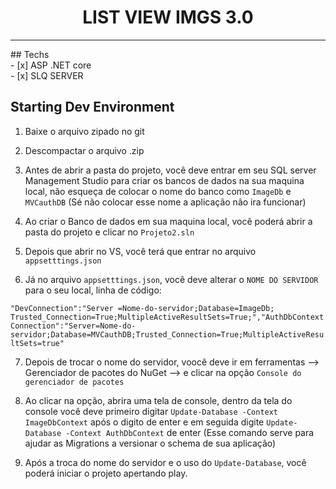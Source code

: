 <h1 align="center">
LIST VIEW IMGS  3.0
</h1>
<p align="center">
<hr>
## Techs
<br>
- [x] ASP .NET core<br>
- [x] SLQ SERVER<br>

## Starting Dev Environment

1.	Baixe o arquivo zipado no git<br>

2.	Descompactar o arquivo .zip<br>

3.  Antes de abrir a pasta do projeto, você deve entrar em seu SQL server Management Studio para criar os bancos de dados na sua maquina local, não esqueça de colocar o nome do banco como `ImageDb` e `MVCauthDB` (Sé não colocar esse nome a aplicação não ira funcionar)<br>

4.	Ao criar o Banco de dados em sua maquina local, você poderá abrir a pasta do projeto e clicar no `Projeto2.sln`<br>

5.  Depois que abrir no VS, você terá que entrar no arquivo `appsetttings.json`<br>

6.	Já no arquivo `appsetttings.json`, você deve alterar o `NOME DO SERVIDOR` para o seu local, linha de código:<br>

`"DevConnection":"Server =Nome-do-servidor;Database=ImageDb; Trusted_Connection=True;MultipleActiveResultSets=True;","AuthDbContextConnection":"Server=Nome-do-servidor;Database=MVCauthDB;Trusted_Connection=True;MultipleActiveResultSets=true"`<br>

7.  Depois de trocar o nome do servidor, voocê deve ir em ferramentas --> Gerenciador de pacotes do NuGet --> e clicar na opção `Console do gerenciador de pacotes` <br>

8.  Ao clicar na opção, abrira uma tela de console, dentro da tela do console você deve primeiro digitar `Update-Database -Context ImageDbContext` após o digito de enter e em seguida digite `Update-Database -Context AuthDbContext` de enter (Esse comando serve para ajudar as Migrations a versionar o schema de sua aplicação)<br>

9.	Após a troca do nome do servidor e o uso do `Update-Database`, você poderá iniciar o projeto apertando play.<br>
